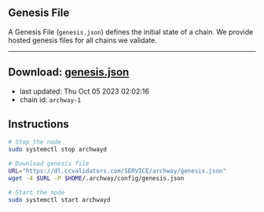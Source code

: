 ## Genesis File
A Genesis File (`genesis.json`) defines the initial state of a chain. We provide hosted genesis files for all chains we validate.

---
**Download: [genesis.json](https://dl.ccvalidators.com/SERVICE/archway/genesis.json)**
---

- last updated: Thu Oct 05 2023 02:02:16
- chain id: `archway-1`

## Instructions
```sh
# Stop the node
sudo systemctl stop archwayd

# Download genesis file
URL="https://dl.ccvalidators.com/SERVICE/archway/genesis.json"
wget -4 $URL -P $HOME/.archway/config/genesis.json

# Start the node
sudo systemctl start archwayd
```

